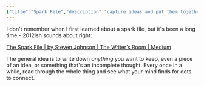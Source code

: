 ```yaml
---
{"title":"Spark File","description":"capture ideas and put them together later","date":"2025-08-03T22:31","tags":["spark","file"],"dg-publish":true,"created":"2025-08-03T17:04:41","updated":"2025-08-05T17:07:29-04:00","permalink":"/reference/2025/spark/","dgPassFrontmatter":true}
---
```


I don't remember when I first learned about a spark file, but it's been a long time - 2012ish sounds about right:

[The Spark File \| by Steven Johnson \| The Writer’s Room \| Medium](https://medium.com/the-writers-room/the-spark-file-8d6e7df7ae58)

The general idea is to write down _anything_ you want to keep, even a piece of an idea, or something that's an incomplete thought. Every once in a while, read through the whole thing and see what your mind finds for dots to connect.
